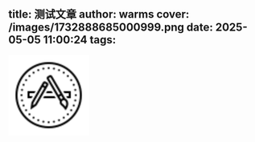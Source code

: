 title: 测试文章
author: warms
cover: /images/1732888685000999.png
date: 2025-05-05 11:00:24
tags:
---
![icons8-苹果应用程序商店-80_1745161379358.svg](/images/icons8-%E8%8B%B9%E6%9E%9C%E5%BA%94%E7%94%A8%E7%A8%8B%E5%BA%8F%E5%95%86%E5%BA%97-80_1745161379358.svg)

